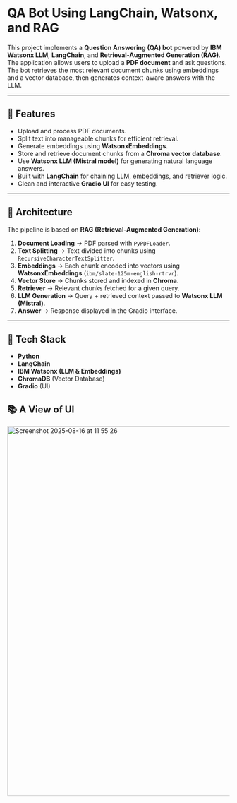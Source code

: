 # QA Bot Using LangChain, Watsonx, and RAG

This project implements a **Question Answering (QA) bot** powered by **IBM Watsonx LLM**, **LangChain**, and **Retrieval-Augmented Generation (RAG)**.  
The application allows users to upload a **PDF document** and ask questions. The bot retrieves the most relevant document chunks using embeddings and a vector database, then generates context-aware answers with the LLM.

---

## 🚀 Features
- Upload and process PDF documents.  
- Split text into manageable chunks for efficient retrieval.  
- Generate embeddings using **WatsonxEmbeddings**.  
- Store and retrieve document chunks from a **Chroma vector database**.  
- Use **Watsonx LLM (Mistral model)** for generating natural language answers.  
- Built with **LangChain** for chaining LLM, embeddings, and retriever logic.  
- Clean and interactive **Gradio UI** for easy testing.  

---

## 🧩 Architecture
The pipeline is based on **RAG (Retrieval-Augmented Generation):**

1. **Document Loading** → PDF parsed with `PyPDFLoader`.  
2. **Text Splitting** → Text divided into chunks using `RecursiveCharacterTextSplitter`.  
3. **Embeddings** → Each chunk encoded into vectors using **WatsonxEmbeddings** (`ibm/slate-125m-english-rtrvr`).  
4. **Vector Store** → Chunks stored and indexed in **Chroma**.  
5. **Retriever** → Relevant chunks fetched for a given query.  
6. **LLM Generation** → Query + retrieved context passed to **Watsonx LLM (Mistral)**.  
7. **Answer** → Response displayed in the Gradio interface.  

---

## 📂 Tech Stack
- **Python**  
- **LangChain**  
- **IBM Watsonx (LLM & Embeddings)**  
- **ChromaDB** (Vector Database)  
- **Gradio** (UI)  

## 📚 A View of UI
<img width="1470" height="838" alt="Screenshot 2025-08-16 at 11 55 26" src="https://github.com/user-attachments/assets/2958d8a2-186a-4e95-8120-acd1afb7cca6" />

